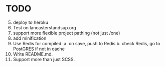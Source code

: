 # TODO

5. deploy to heroku
6. Test on lancasterstandsup.org
7. support more flexible project pathing (not just /one)
8. add minification
9. Use Redis for compiled.
  a. on save, push to Redis
  b. check Redis, go to PostGRES if not in cache
10. Write README.md.
11. Support more than just SCSS.
